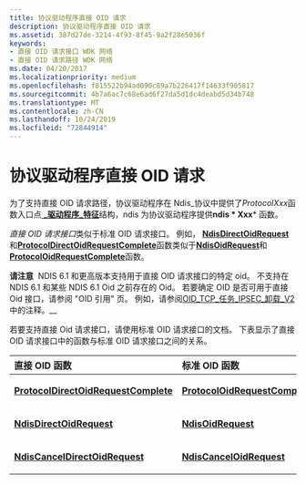 ```yaml
---
title: 协议驱动程序直接 OID 请求
description: 协议驱动程序直接 OID 请求
ms.assetid: 387d27de-3214-4f93-8f45-9a2f28e5036f
keywords:
- 直接 OID 请求接口 WDK 网络
- 直接 OID 请求路径 WDK 网络
ms.date: 04/20/2017
ms.localizationpriority: medium
ms.openlocfilehash: f815522b94ad090c89a7b226417f14633f905817
ms.sourcegitcommit: 4b7a6ac7c68e6ad6f27da5d1dc4deabd5d34b748
ms.translationtype: MT
ms.contentlocale: zh-CN
ms.lasthandoff: 10/24/2019
ms.locfileid: "72844914"
---
```

# <a name="protocol-driver-direct-oid-requests"></a>协议驱动程序直接 OID 请求





为了支持直接 OID 请求路径，协议驱动程序在 Ndis\_协议中提供了*ProtocolXxx*函数入口点[ **\_驱动程序\_特征**](https://docs.microsoft.com/windows-hardware/drivers/ddi/ndis/ns-ndis-_ndis_protocol_driver_characteristics)结构，ndis 为协议驱动程序提供**ndis * Xxx*** 函数。

*直接 OID 请求接口*类似于标准 OID 请求接口。 例如， [**NdisDirectOidRequest**](https://docs.microsoft.com/windows-hardware/drivers/ddi/ndis/nf-ndis-ndisdirectoidrequest)和[**ProtocolDirectOidRequestComplete**](https://docs.microsoft.com/windows-hardware/drivers/ddi/ndis/nc-ndis-protocol_direct_oid_request_complete)函数类似于[**NdisOidRequest**](https://docs.microsoft.com/windows-hardware/drivers/ddi/ndis/nf-ndis-ndisoidrequest)和[**ProtocolOidRequestComplete**](https://docs.microsoft.com/windows-hardware/drivers/ddi/ndis/nc-ndis-protocol_oid_request_complete)函数。

**请注意**  NDIS 6.1 和更高版本支持用于直接 OID 请求接口的特定 oid。 不支持在 NDIS 6.1 和某些 NDIS 6.1 Oid 之前存在的 Oid。 若要确定 OID 是否可用于直接 Oid 接口，请参阅 "OID 引用" 页。 例如，请参阅[OID\_TCP\_任务\_IPSEC\_卸载\_V2](https://docs.microsoft.com/windows-hardware/drivers/network/oid-tcp-task-ipsec-offload-v2-add-sa)中的注释。\_\_

 

若要支持直接 Oid 请求接口，请使用标准 OID 请求接口的文档。 下表显示了直接 OID 请求接口中的函数与标准 OID 请求接口之间的关系。

<table>
<colgroup>
<col width="50%" />
<col width="50%" />
</colgroup>
<thead>
<tr class="header">
<th align="left">直接 OID 函数</th>
<th align="left">标准 OID 函数</th>
</tr>
</thead>
<tbody>
<tr class="odd">
<td align="left"><p><a href="https://docs.microsoft.com/windows-hardware/drivers/ddi/ndis/nc-ndis-protocol_direct_oid_request_complete" data-raw-source="[&lt;strong&gt;ProtocolDirectOidRequestComplete&lt;/strong&gt;](https://docs.microsoft.com/windows-hardware/drivers/ddi/ndis/nc-ndis-protocol_direct_oid_request_complete)"><strong>ProtocolDirectOidRequestComplete</strong></a></p></td>
<td align="left"><p><a href="https://docs.microsoft.com/windows-hardware/drivers/ddi/ndis/nc-ndis-protocol_oid_request_complete" data-raw-source="[&lt;strong&gt;ProtocolOidRequestComplete&lt;/strong&gt;](https://docs.microsoft.com/windows-hardware/drivers/ddi/ndis/nc-ndis-protocol_oid_request_complete)"><strong>ProtocolOidRequestComplete</strong></a></p></td>
</tr>
<tr class="even">
<td align="left"><p><a href="https://docs.microsoft.com/windows-hardware/drivers/ddi/ndis/nf-ndis-ndisdirectoidrequest" data-raw-source="[&lt;strong&gt;NdisDirectOidRequest&lt;/strong&gt;](https://docs.microsoft.com/windows-hardware/drivers/ddi/ndis/nf-ndis-ndisdirectoidrequest)"><strong>NdisDirectOidRequest</strong></a></p></td>
<td align="left"><p><a href="https://docs.microsoft.com/windows-hardware/drivers/ddi/ndis/nf-ndis-ndisoidrequest" data-raw-source="[&lt;strong&gt;NdisOidRequest&lt;/strong&gt;](https://docs.microsoft.com/windows-hardware/drivers/ddi/ndis/nf-ndis-ndisoidrequest)"><strong>NdisOidRequest</strong></a></p></td>
</tr>
<tr class="odd">
<td align="left"><p><a href="https://docs.microsoft.com/windows-hardware/drivers/ddi/ndis/nf-ndis-ndiscanceldirectoidrequest" data-raw-source="[&lt;strong&gt;NdisCancelDirectOidRequest&lt;/strong&gt;](https://docs.microsoft.com/windows-hardware/drivers/ddi/ndis/nf-ndis-ndiscanceldirectoidrequest)"><strong>NdisCancelDirectOidRequest</strong></a></p></td>
<td align="left"><p><a href="https://docs.microsoft.com/windows-hardware/drivers/ddi/ndis/nf-ndis-ndiscanceloidrequest" data-raw-source="[&lt;strong&gt;NdisCancelOidRequest&lt;/strong&gt;](https://docs.microsoft.com/windows-hardware/drivers/ddi/ndis/nf-ndis-ndiscanceloidrequest)"><strong>NdisCancelOidRequest</strong></a></p></td>
</tr>
</tbody>
</table>

 

 

 





